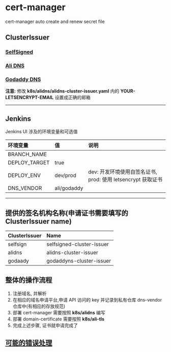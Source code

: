 # cert-manager

cert-manager auto create and renew secret file

## ClusterIssuer

### [SelfSigned](https://cert-manager.io/docs/configuration/selfsigned/)
### [Ali DNS](https://github.com/pragkent/alidns-webhook)
### [Godaddy DNS](https://github.com/snowdrop/godaddy-webhook)

**注意:** 修改 **k8s/alidns/alidns-cluster-issuer.yaml** 内的 **YOUR-LETSENCRYPT-EMAIL** 设置成正确的邮箱

---

## Jenkins

Jenkins UI 涉及的环境变量和可选值

| 环境变量      | 值          | 说明                                                         |
|:--------------|:------------|:-------------------------------------------------------------|
| BRANCH_NAME   |             |                                                              |
| DEPLOY_TARGET | true        |                                                              |
| DEPLOY_ENV    | dev/prod    | dev: 开发环境使用自签名证书, prod: 使用 letsencrypt 获取证书 |
| DNS_VENDOR    | ali/godaddy |                                                              |

---

## 提供的签名机构名称(申请证书需要填写的 ClusterIssuer name)

| ClusterIssuer | Name                      |
|:--------------|:--------------------------|
| selfsign      | selfsigned-cluster-issuer |
| alidns        | alidns-cluster-issuer     |
| godaady       | godaddyns-cluster-issuer  |

## 整体的操作流程

1. 注册域名, 并解析
2. 在相应的域名申请平台,申请 API 访问的 key 并记录到私有仓库 dns-vendor 仓库中(有相应的存放规范)
3. 部署 cert-manager 需要按照 **k8s/alidns** 编写
4. 部署 domain-certificate 需要按照 **k8s/ali-tls**
5. 完成上述步骤, 证书就申请完成了

## [可能的错误处理](./delete-ns.md)
